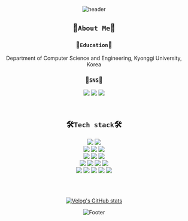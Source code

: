 <center>

![header](https://capsule-render.vercel.app/api?type=waving&color=gradient&customColorList=18&height=300&section=header&text=Sieun%20Park&fontSize=90&animation=fadeIn&fontAlignY=38)

## 🐨`About Me`🐨

### 📖`Education`📖

Department of Computer Science and Engineering, Kyonggi University, Korea
<br>

### 📝`SNS`📝
<p display="inline-block">
    <a href="https://velog.io/@sieunp06" target="_blank"><img src="https://img.shields.io/badge/Sini.log-20C997?style=for-the-badge&logo=Velog&logoColor=white"></a>
    <a href="https://sinievlog.tistory.com/" target="_blank"><img src="https://img.shields.io/badge/SINI's algorithms-000000?style=for-the-badge&logo=Tistory&logoColor=white"></a>
    <a href="https://jeweled-kettledrum-b89.notion.site/SINACHIVE-b5e1648e7af149b6a67b2c8dbbadd3ea" target="_blank"><img src="https://img.shields.io/badge/SINACHIVE-FFFFFF?style=for-the-badge&logo=Notion&logoColor=black"></a>
    
</p><br>

## 🛠`Tech stack`🛠 

<p display="inline-block">
    <img src="https://img.shields.io/badge/JAVA-007396?style=for-the-badge&logo=java&logoColor=white">
    <img src="https://img.shields.io/badge/Python-3776AB?style=for-the-badge&logo=Python&logoColor=white"><br>
    <img src="https://img.shields.io/badge/Kotlin-7F52FF?style=for-the-badge&logo=Kotlin&logoColor=white">
    <img src="https://img.shields.io/badge/Flutter-02569B?style=for-the-badge&logo=Flutter&logoColor=white">
    <img src="https://img.shields.io/badge/mysql-4479A1?style=for-the-badge&logo=mysql&logoColor=white"><br>
    <img src="https://img.shields.io/badge/javascript-F7DF1E?style=for-the-badge&logo=javascript&logoColor=black">
    <img src="https://img.shields.io/badge/css-1572B6?style=for-the-badge&logo=css3&logoColor=white">
    <img src="https://img.shields.io/badge/html-E34F26?style=for-the-badge&logo=html5&logoColor=white"><br>
    <img src="https://img.shields.io/badge/Spring-6DB33F?style=for-the-badge&logo=Spring&logoColor=white">
    <img src="https://img.shields.io/badge/Apache Tomcat-F8DC75?style=for-the-badge&logo=Apache Tomcat&logoColor=white">
    <img src="https://img.shields.io/badge/Firebase-FFCA28?style=for-the-badge&logo=Firebase&logoColor=white">
    <img src="https://img.shields.io/badge/Amazon AWS-232F3E?style=for-the-badge&logo=Amazon AWS&logoColor=white"><br>
    <img src="https://img.shields.io/badge/Docker-2496ED?style=for-the-badge&logo=Docker&logoColor=white">
    <img src="https://img.shields.io/badge/Redmine-B32024?style=for-the-badge&logo=Redmine&logoColor=white">
    <img src="https://img.shields.io/badge/Jenkins-D24939?style=for-the-badge&logo=Jenkins&logoColor=white">
    <img src="https://img.shields.io/badge/Git-F05032?style=for-the-badge&logo=Git&logoColor=white">
    <img src="https://img.shields.io/badge/GitHub-181717?style=for-the-badge&logo=GitHub&logoColor=white"><br>
</p>

<br> <br> 

[![Velog's GitHub stats](https://velog-readme-stats.vercel.app/api?name=sieunp06&color=dark)](https://github.com/eungyeole/velog-readme-stats)

![Footer](https://capsule-render.vercel.app/api?type=waving&color=gradient&customColorList=18&height=200&section=footer)
